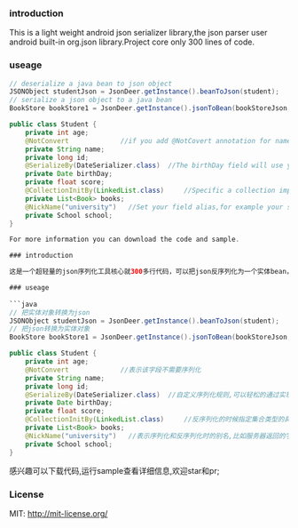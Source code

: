 ### introduction

This is a light weight android json serializer library,the json parser user android built-in org.json library.Project core only 300 lines of code.
### useage
   
```java
// deserialize a java bean to json object 
JSONObject studentJson = JsonDeer.getInstance().beanToJson(student);
// serialize a json object to a java bean
BookStore bookStore1 = JsonDeer.getInstance().jsonToBean(bookStoreJson,BookStore.class);
```
  
```java
public class Student {
    private int age;
    @NotConvert             //if you add @NotCovert annotation for name field,the field will not be  serialized.
    private String name;
    private long id;
    @SerializeBy(DateSerializer.class)  //The birthDay field will use your custom Serializer class to process the data.
    private Date birthDay;
    private float score;
    @CollectionInitBy(LinkedList.class)     //Specific a collection implement class,if you don't do it,this filed will deserialize by ArrayList.
    private List<Book> books;
    @NickName("university")   //Set your field alias,for example your server response json field named university.
    private School school;
}

For more information you can download the code and sample.

### introduction

这是一个超轻量的json序列化工具核心就300多行代码，可以把json反序列化为一个实体bean，也可以把bean转化为json。json的解析使用android系统自带的org.json包,兼容日常json使用。主要代码只有300来行.

### useage
   
```java
// 把实体对象转换为json
JSONObject studentJson = JsonDeer.getInstance().beanToJson(student);
// 把json转换为实体对象
BookStore bookStore1 = JsonDeer.getInstance().jsonToBean(bookStoreJson,BookStore.class);
```
  
```java
public class Student {
    private int age;
    @NotConvert             //表示该字段不需要序列化
    private String name;
    private long id;
    @SerializeBy(DateSerializer.class)  //自定义序列化规则,可以轻松的通过实现Serializer接口自定义规则
    private Date birthDay;
    private float score;
    @CollectionInitBy(LinkedList.class)     //反序列化的时候指定集合类型的具体实现类型,如果不指定,所有集合类型默认会使用ArrayList
    private List<Book> books;
    @NickName("university")   //表示序列化和反序列化时的别名,比如服务器返回的字段是university 本地字段是school
    private School school;
}
```

感兴趣可以下载代码,运行sample查看详细信息,欢迎star和pr;

### License
   
MIT: http://mit-license.org/